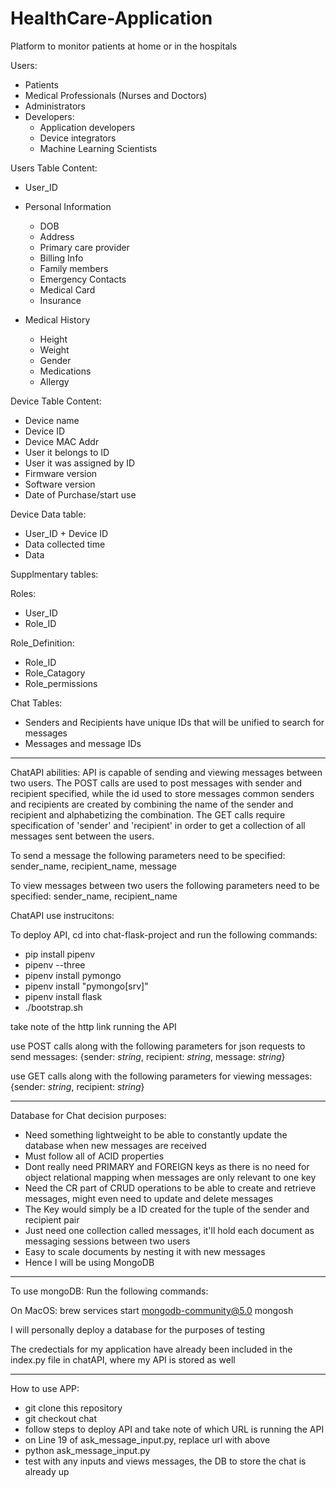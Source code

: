 # HealthCare-Application

Platform to monitor patients at home or in the hospitals

Users:
- Patients
- Medical Professionals (Nurses and Doctors)
- Administrators
- Developers:
  - Application developers 
  - Device integrators
  - Machine Learning Scientists

Users Table Content:
- User_ID
- Personal Information
  - DOB
  - Address
  - Primary care provider
  - Billing Info
  - Family members
  - Emergency Contacts
  - Medical Card
  - Insurance
   
- Medical History
  - Height 
  - Weight
  - Gender
  - Medications 
  - Allergy


Device Table Content:
- Device name
- Device ID
- Device MAC Addr
- User it belongs to ID
- User it was assigned by ID
- Firmware version
- Software version
- Date of Purchase/start use


Device Data table:
- User_ID + Device ID
- Data collected time
- Data 

Supplmentary tables:

Roles:
- User_ID
- Role_ID

Role_Definition:
- Role_ID
- Role_Catagory
- Role_permissions

Chat Tables: 
- Senders and Recipients have unique IDs that will be unified to search for messages
- Messages and message IDs 


------------------------------------------------------------------------------------------------
ChatAPI abilities:
API is capable of sending and viewing messages between two users. The POST calls are used to post messages with sender and recipient specified, while the id used to store messages common senders and recipients are created by combining the name of the sender and recipient and alphabetizing the combination. The GET calls require specification of 'sender' and 'recipient' in order to get a collection of all messages sent between the users. 

To send a message the following parameters need to be specified:
sender_name, recipient_name, message

To view messages between two users the following parameters need to be specified: 
sender_name, recipient_name


ChatAPI use instrucitons:

To deploy API, cd into chat-flask-project and run the following commands:
- pip install pipenv
- pipenv --three
- pipenv install pymongo
- pipenv install "pymongo[srv]"
- pipenv install flask
- ./bootstrap.sh

take note of the http link running the API

use POST calls along with the following parameters for json requests to send messages:
{sender: *string*, recipient: *string*, message: *string*}

use GET calls along with the following parameters for viewing messages: 
{sender: *string*, recipient: *string*}

------------------------------------------------------------------------------------------------
Database for Chat decision purposes:

- Need something lightweight to be able to constantly update the database when new messages are received
- Must follow all of ACID properties
- Dont really need PRIMARY and FOREIGN keys as there is no need for object relational mapping when messages are only relevant to one key
- Need the CR part of CRUD operations to be able to create and retrieve messages, might even need to update and delete messages 
- The Key would simply be a ID created for the tuple of the sender and recipient pair 
- Just need one collection called messages, it'll hold each document as messaging sessions between two users
- Easy to scale documents by nesting it with new messages
- Hence I will be using MongoDB

------------------------------------------------------------------------------------------------
To use mongoDB: 
Run the following commands:

On MacOS:
brew services start mongodb-community@5.0
mongosh

I will personally deploy a database for the purposes of testing

The credectials for my application have already been included in the index.py file in chatAPI, where my API is stored as well

------------------------------------------------------------------------------------------------
How to use APP:

- git clone this repository
- git checkout chat
- follow steps to deploy API and take note of which URL is running the API 
- on Line 19 of ask_message_input.py, replace url with above 
- python ask_message_input.py
- test with any inputs and views messages, the DB to store the chat is already up